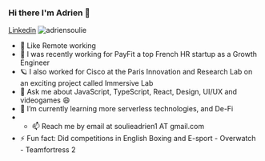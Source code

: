 ### Hi there I'm Adrien 👋
[Linkedin](https://www.linkedin.com/in/adriensouli%C3%A9)
![adriensoulie](https://i.imgur.com/eX5DobA.png)


- 🤍 Like Remote working 
- 🔭 I was recently working for PayFit a top French HR startup as a Growth Engineer
- 🪐 I also worked for Cisco at the Paris Innovation and Research Lab on an exciting project called Immersive Lab
- 💬 Ask me about JavaScript, TypeScript, React, Design, UI/UX and videogames 😄
- 🌱 I’m currently learning more serverless technologies, and De-Fi
- - 📫 Reach me by email at soulieadrien1 AT gmail.com
- ⚡ Fun fact: Did competitions in English Boxing and E-sport - Overwatch - Teamfortress 2


<!--
**adriensoulie/adriensoulie** is a ✨ _special_ ✨ repository because its `README.md` (this file) appears on your GitHub profile.

Here are some ideas to get you started:

- 🔭 I’m currently working on ...
- 🌱 I’m currently learning ...
- 👯 I’m looking to collaborate on ...
- 🤔 I’m looking for help with ...
- 💬 Ask me about ...
- 📫 How to reach me: ...
- 😄 Pronouns: ...
- ⚡ Fun fact: ...
-->
